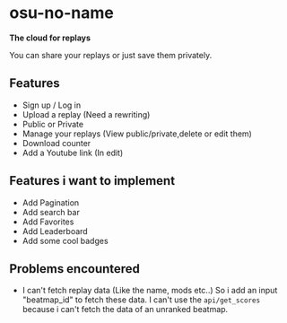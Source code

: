 # osu-no-name

__The cloud for replays__

You can share your replays or just save them privately.

## Features

* Sign up / Log in
* Upload a replay (Need a rewriting)
* Public or Private
* Manage your replays (View public/private,delete or edit them)
* Download counter
* Add a Youtube link (In edit)

## Features i want to implement

* Add Pagination
* Add search bar
* Add Favorites
* Add Leaderboard
* Add some cool badges

## Problems encountered

* I can't fetch replay data (Like the name, mods etc..) So i add an input "beatmap_id" to fetch these data.
I can't use the `api/get_scores` because i can't fetch the data of an unranked beatmap.
